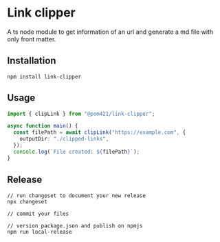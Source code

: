 # Link clipper

A ts node module to get information of an url and generate a md file with only front matter.

## Installation

```shell
npm install link-clipper
```

## Usage

```typescript
import { clipLink } from "@pom421/link-clipper";

async function main() {
  const filePath = await clipLink("https://example.com", {
    outputDir: "./clipped-links",
  });
  console.log(`File created: ${filePath}`);
}
```

## Release

```shell
// run changeset to document your new release
npx changeset

// commit your files

// version package.json and publish on npmjs
npm run local-release
```
